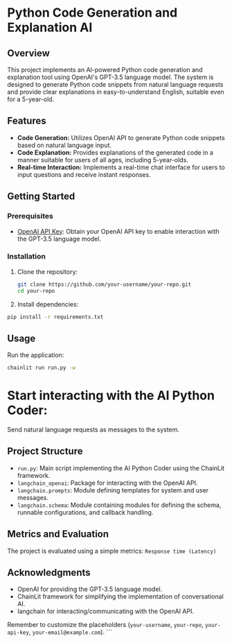 # Python Code Generation and Explanation AI

## Overview

This project implements an AI-powered Python code generation and explanation tool using OpenAI's GPT-3.5 language model. The system is designed to generate Python code snippets from natural language requests and provide clear explanations in easy-to-understand English, suitable even for a 5-year-old.

## Features

- **Code Generation:** Utilizes OpenAI API to generate Python code snippets based on natural language input.
- **Code Explanation:** Provides explanations of the generated code in a manner suitable for users of all ages, including 5-year-olds.
- **Real-time Interaction:** Implements a real-time chat interface for users to input questions and receive instant responses.

## Getting Started

### Prerequisites

- [OpenAI API Key](https://beta.openai.com/signup/): Obtain your OpenAI API key to enable interaction with the GPT-3.5 language model.

### Installation

1. Clone the repository:
   ```bash
   git clone https://github.com/your-username/your-repo.git
   cd your-repo
   ```

2. Install dependencies:

```bash
pip install -r requirements.txt
```

## Usage

Run the application:

```bash
chainlit run run.py -w
```

# Start interacting with the AI Python Coder:

Send natural language requests as messages to the system.

## Project Structure

- `run.py`: Main script implementing the AI Python Coder using the ChainLit framework.
- `langchain_openai`: Package for interacting with the OpenAI API.
- `langchain.prompts`: Module defining templates for system and user messages.
- `langchain.schema`: Module containing modules for defining the schema, runnable configurations, and callback handling.

## Metrics and Evaluation

The project is evaluated using a simple metrics: `Response time (Latency)`



## Acknowledgments

- OpenAI for providing the GPT-3.5 language model.
- ChainLit framework for simplifying the implementation of conversational AI.
- langchain for interacting/communicating with the OpenAI API.


Remember to customize the placeholders (`your-username`, `your-repo`, `your-api-key`, `your-email@example.com`).
\`\`\`
```
